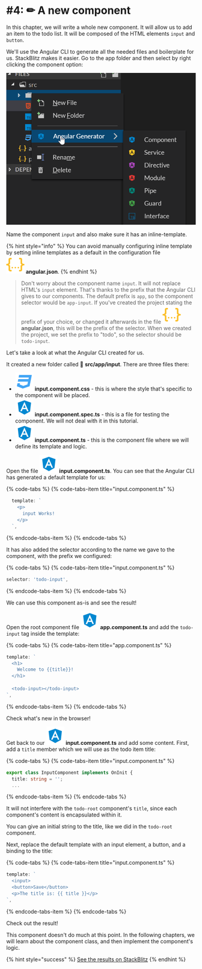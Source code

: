 # \#4:  ✏ A new component

In this chapter, we will write a whole new component. It will allow us to add an item to the todo list. It will be composed of the HTML elements `input` and `button`.

We'll use the Angular CLI to generate all the needed files and boilerplate for us. StackBlitz makes it easier. Go to the app folder and then select by right clicking the component option:

![right click at app folder](.gitbook/assets/image%20%281%29.png)

Name the component `input` and also make sure it has an inline-template.

{% hint style="info" %}
You can avoid manually configuring inline template by setting inline templates as a default in the configuration file   
![](.gitbook/assets/json.svg) **angular.json**.
{% endhint %}

> Don't worry about the component name `input`. It will not replace HTML's `input` element. That's thanks to the prefix that the Angular CLI gives to our components. The default prefix is `app`, so the component selector would be `app-input`. If you've created the project stating the prefix of your choice, or changed it afterwards in the file ![](.gitbook/assets/json.svg) **angular.json**, this will be the prefix of the selector. When we created the project, we set the prefix to "todo", so the selector should be `todo-input`.

Let's take a look at what the Angular CLI created for us.

It created a new folder called 📁 **src/app/input**. There are three files there:

*   ![](.gitbook/assets/css.svg) **input.component.css** - this is where the style that's specific to the component will be placed.
* ![](.gitbook/assets/component.svg) **input.component.spec.ts** - this is a file for testing the component. We will not deal with it in this tutorial.
* ![](.gitbook/assets/component.svg) **input.component.ts** - this is the component file where we will define its template and logic.

Open the file ![](.gitbook/assets/component.svg) **input.component.ts**. You can see that the Angular CLI has generated a default template for us:

{% code-tabs %}
{% code-tabs-item title="input.component.ts" %}
```typescript
  template: `
    <p>
      input Works!
    </p>
  `,
```
{% endcode-tabs-item %}
{% endcode-tabs %}

It has also added the selector according to the name we gave to the component, with the prefix we configured:

{% code-tabs %}
{% code-tabs-item title="input.component.ts" %}
```typescript
selector: 'todo-input',
```
{% endcode-tabs-item %}
{% endcode-tabs %}

We can use this component as-is and see the result!

Open the root component file ![](.gitbook/assets/component.svg) **app.component.ts** and add the `todo-input` tag inside the template:

{% code-tabs %}
{% code-tabs-item title="app.component.ts" %}
```typescript
template: `
  <h1>
    Welcome to {{title}}!
  </h1>

  <todo-input></todo-input>
`,
```
{% endcode-tabs-item %}
{% endcode-tabs %}

Check what's new in the browser!

Get back to our ![](.gitbook/assets/component.svg) **input.component.ts** and add some content. First, add a `title` member which we will use as the todo item title:

{% code-tabs %}
{% code-tabs-item title="input.component.ts" %}
```typescript
export class InputComponent implements OnInit {
  title: string = '';
  ...
```
{% endcode-tabs-item %}
{% endcode-tabs %}

It will not interfere with the `todo-root` component's `title`, since each component's content is encapsulated within it.

You can give an initial string to the title, like we did in the `todo-root` component.

Next, replace the default template with an input element, a button, and a binding to the title:

{% code-tabs %}
{% code-tabs-item title="input.component.ts" %}
```typescript
template: `
  <input>
  <button>Save</button>
  <p>The title is: {{ title }}</p>
`,
```
{% endcode-tabs-item %}
{% endcode-tabs %}

Check out the result!

This component doesn't do much at this point. In the following chapters, we will learn about the component class, and then implement the component's logic.

{% hint style="success" %}
[See the results on StackBlitz](https://stackblitz.com/github/angularbootcamp/todo-list-tutorial-steps/tree/step-04_A_new_component)
{% endhint %}


